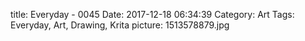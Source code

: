 title: Everyday - 0045
Date: 2017-12-18 06:34:39
Category: Art
Tags: Everyday, Art, Drawing, Krita
picture: 1513578879.jpg
